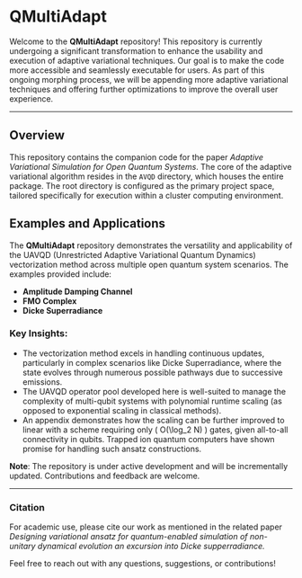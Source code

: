 # QMultiAdapt

Welcome to the **QMultiAdapt** repository! This repository is currently undergoing a significant transformation to enhance the usability and execution of adaptive variational techniques. Our goal is to make the code more accessible and seamlessly executable for users. As part of this ongoing morphing process, we will be appending more adaptive variational techniques and offering further optimizations to improve the overall user experience.

---

## Overview

This repository contains the companion code for the paper *Adaptive Variational Simulation for Open Quantum Systems*. The core of the adaptive variational algorithm resides in the `AVQD` directory, which houses the entire package. The root directory is configured as the primary project space, tailored specifically for execution within a cluster computing environment.

## Examples and Applications

The **QMultiAdapt** repository demonstrates the versatility and applicability of the UAVQD (Unrestricted Adaptive Variational Quantum Dynamics) vectorization method across multiple open quantum system scenarios. The examples provided include:

- **Amplitude Damping Channel**
- **FMO Complex**
- **Dicke Superradiance**

### Key Insights:
- The vectorization method excels in handling continuous updates, particularly in complex scenarios like Dicke Superradiance, where the state evolves through numerous possible pathways due to successive emissions.
- The UAVQD operator pool developed here is well-suited to manage the complexity of multi-qubit systems with polynomial runtime scaling (as opposed to exponential scaling in classical methods).
- An appendix demonstrates how the scaling can be further improved to linear with a scheme requiring only \( O(\log_2 N) \) gates, given all-to-all connectivity in qubits. Trapped ion quantum computers have shown promise for handling such ansatz constructions.

**Note**: The repository is under active development and will be incrementally updated. Contributions and feedback are welcome.

---

### Citation
For academic use, please cite our work as mentioned in the related paper *Designing variational ansatz for quantum-enabled simulation of non-unitary dynamical evolution an excursion into Dicke supperradiance.*


Feel free to reach out with any questions, suggestions, or contributions!
